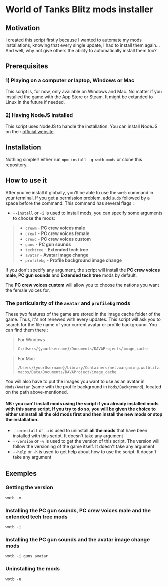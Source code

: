 # World of Tanks Blitz mods installer

## Motivation

I created this script firstly because I wanted to automate my mods installations, knowing that every single update, I had to install them again... And well, why not give others the ability to automatically install them too?

## Prerequisites

### 1) Playing on a computer or laptop, Windows or Mac

This script is, for now, only available on Windows and Mac. No matter if you installed the game with the App Store or Steam. It might be extanded to Linux in the future if needed.

### 2) Having NodeJS installed

This script uses NodeJS to handle the installation.
You can install NodeJS on their [official website](https://nodejs.org/en/download/).
## Installation

Nothing simpler! either run ``npm install -g wotb-mods`` or clone this repository.

## How to use it

After you've install it globally, you'll be able to use the ``wotb`` command in your terminal.
If you get a permission problem, add ``sudo`` followed by a space before the command.
This command has several flags :
- ``--install`` or ``-i`` is used to install mods, you can specify some arguments to choose the mods:
>  - ``crewm`` - **PC crew voices male**
>  - ``crewf`` - **PC crew voices female**
>  - ``crewc`` - **PC crew voices custom**
>  - ``guns`` - **PC gun sounds**
>  - ``techtree`` - **Extended tech tree**
>  - ``avatar`` - **Avatar image change**
>  - ``profilebg`` - **Profile background image change**

If you don't specify any argument, the script will install the **PC crew voices male**, **PC gun sounds** and **Extended tech tree** mods by default.

The **PC crew voices custom** will allow you to choose the nations you want the female voices for.

### The particularity of the ``avatar`` and ``profilebg`` mods

These two features of the game are stored in the image cache folder of the game. Thus, it's not renewed with every updates. This script will ask you to search for the file name of your current avatar or profile background. You can find them there :
> For Windows
>
> ```C:/Users/{yourUsername}/Documents/DAVAProjects/image_cache```

> For Mac
> 
> ``/Users/{yourUsername}/Library/Containers/net.wargaming.wotblitz.macos/Data/Documents/DAVAProject/image_cache``

You will also have to put the images you want to use as an avatar in ``Mods/Avatar`` (same with the profile background in ``Mods/Background``), located on the path above-mentioned.

#### NB : you can't install mods using the script if you already installed mods with this same script. If you try to do so, you will be given the choice to either uninstall all the old mods first and then install the new mods or stop the installation.

- ``--uninstall`` or ``-u`` is used to uninstall **all the mods** that have been installed with this script. It doesn't take any argument
- ``--version`` or ``-v`` is used to get the version of this script. The version will follow the versioning of the game itself. It doesn't take any argument
- ``--help`` or ``-h`` is used to get help about how to use the script. It doesn't take any argument

## Exemples

### Getting the version

``wotb -v``

### Installing the PC gun sounds, PC crew voices male and the extended tech tree mods

``wotb -i``

### Installing the PC gun sounds and the avatar image change mods

``wotb -i guns avatar``

### Uninstalling the mods

``wotb -u``
